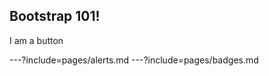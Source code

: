 <h2>Bootstrap 101!</h2>

<div
  onclick="$('#theme').attr('disabled','disabled');"
  class="btn btn-primary"
>I am a button</div>

---?include=pages/alerts.md
---?include=pages/badges.md
